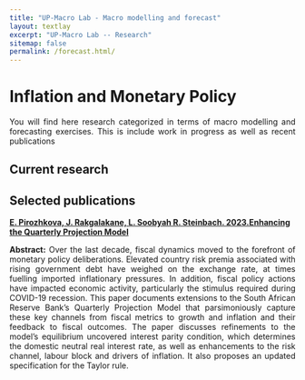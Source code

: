 ```yaml
---
title: "UP-Macro Lab - Macro modelling and forecast"
layout: textlay
excerpt: "UP-Macro Lab -- Research"
sitemap: false
permalink: /forecast.html/
---
```


# Inflation and Monetary Policy

<p align="justify"> You will find here research categorized in terms of macro modelling and forecasting exercises. This is include work in progress as well as recent publications</p>

## Current research

## Selected publications

<a href="https://www.resbank.co.za/en/home/publications/publication-detail-pages/working-papers/2023/enhancing-the-quarterly-projection-model"><b>E. Pirozhkova, J. Rakgalakane, L. Soobyah R. Steinbach. 2023.Enhancing the Quarterly Projection Model</b></a>
  

<p align="justify"> <b>Abstract:</b> Over the last decade, fiscal dynamics moved to the forefront of monetary policy deliberations. Elevated country risk premia associated with rising government debt have weighed on the exchange rate, at times fuelling imported inflationary pressures. In addition, fiscal policy actions have impacted economic activity, particularly the stimulus required during COVID-19 recession. This paper documents extensions to the South African Reserve Bank’s Quarterly Projection Model that parsimoniously capture these key channels from fiscal metrics to growth and inflation and their feedback to fiscal outcomes. The paper discusses refinements to the model’s equilibrium uncovered interest parity condition, which determines the domestic neutral real interest rate, as well as enhancements to the risk channel, labour block and drivers of inflation. It also proposes an updated specification for the Taylor rule.</p>






